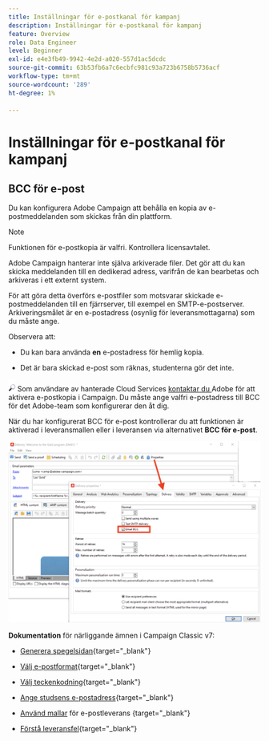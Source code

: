 ```yaml
---
title: Inställningar för e-postkanal för kampanj
description: Inställningar för e-postkanal för kampanj
feature: Overview
role: Data Engineer
level: Beginner
exl-id: e4e3fb49-9942-4e2d-a020-557d1ac5dcdc
source-git-commit: 63b53fb6a7c6ecbfc981c93a723b6758b5736acf
workflow-type: tm+mt
source-wordcount: '289'
ht-degree: 1%

---
```


# Inställningar för e-postkanal för kampanj

## BCC för e-post

Du kan konfigurera Adobe Campaign att behålla en kopia av e-postmeddelanden som skickas från din plattform.

>[!NOTE]
>Funktionen för e-postkopia är valfri. Kontrollera licensavtalet.

Adobe Campaign hanterar inte själva arkiverade filer. Det gör att du kan skicka meddelanden till en dedikerad adress, varifrån de kan bearbetas och arkiveras i ett externt system.

För att göra detta överförs e-postfiler som motsvarar skickade e-postmeddelanden till en fjärrserver, till exempel en SMTP-e-postserver. Arkiveringsmålet är en e-postadress (osynlig för leveransmottagarna) som du måste ange.

Observera att:

* Du kan bara använda **en** e-postadress för hemlig kopia.

* Det är bara skickad e-post som räknas, studenterna gör det inte.

![](../assets/do-not-localize/speech.png)  Som användare av hanterade Cloud Services  [kontaktar du ](../start/campaign-faq.md#support) Adobe för att aktivera e-postkopia i Campaign. Du måste ange valfri e-postadress till BCC för det Adobe-team som konfigurerar den åt dig.

När du har konfigurerat BCC för e-post kontrollerar du att funktionen är aktiverad i leveransmallen eller i leveransen via alternativet **BCC för e-post**.

![](assets/email-bcc.png)


**Dokumentation** för närliggande ämnen i Campaign Classic v7:


* [Generera spegelsidan](https://experienceleague.adobe.com/docs/campaign-classic/using/sending-messages/sending-emails/sending-an-email/email-parameters.html#generating-mirror-page){target=&quot;_blank&quot;}

* [Välj e-postformat](https://experienceleague.adobe.com/docs/campaign-classic/using/sending-messages/sending-emails/sending-an-email/email-parameters.html#selecting-message-formats){target=&quot;_blank&quot;}

* [Välj teckenkodning](https://experienceleague.adobe.com/docs/campaign-classic/using/sending-messages/sending-emails/sending-an-email/email-parameters.html#character-encoding){target=&quot;_blank&quot;}

* [Ange studsens e-postadress](https://experienceleague.adobe.com/docs/campaign-classic/using/sending-messages/sending-emails/sending-an-email/email-parameters.html#managing-bounce-emails){target=&quot;_blank&quot;}

* [Använd mallar](https://experienceleague.adobe.com/docs/campaign-classic/using/sending-messages/using-delivery-templates/about-templates.html) för e-postleverans {target=&quot;_blank&quot;}

* [Förstå leveransfel](https://experienceleague.adobe.com/docs/campaign-classic/using/sending-messages/monitoring-deliveries/understanding-delivery-failures.html){target=&quot;_blank&quot;}
